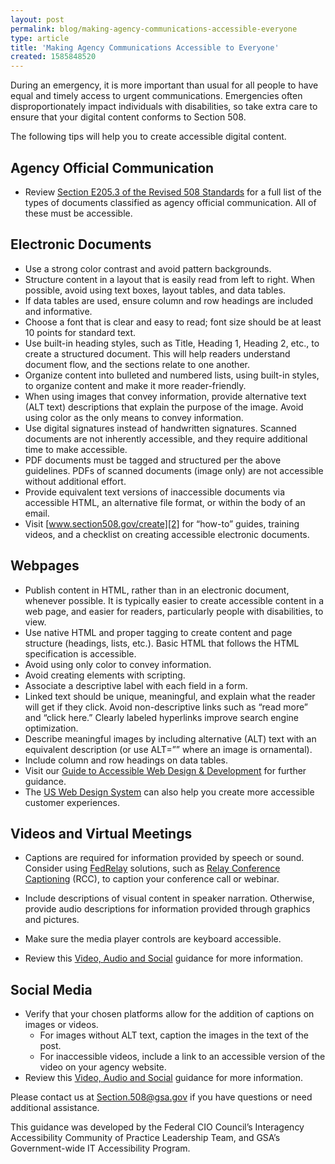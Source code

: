 ```yaml
---
layout: post
permalink: blog/making-agency-communications-accessible-everyone
type: article
title: 'Making Agency Communications Accessible to Everyone'
created: 1585848520
---
```


During an emergency, it is more important than usual for all people to have equal and timely access to urgent communications. Emergencies often disproportionately impact individuals with disabilities, so take extra care to ensure that your digital content conforms to Section 508.&nbsp;

The following tips will help you to create accessible digital content.

## Agency Official Communication

  * Review [Section E205.3 of the Revised 508 Standards][1] for a full list of the types of documents classified as agency official communication. All of these must be accessible.

## Electronic Documents

  * Use a strong color contrast and avoid pattern backgrounds.
  * Structure content in a layout that is easily read from left to right. When possible, avoid using text boxes, layout tables, and data tables.
  * If data tables are used, ensure column and row headings are included and informative.
  * Choose a font that is clear and easy to read; font size should be at least 10 points for standard text.
  * Use built-in heading styles, such as Title, Heading 1, Heading 2, etc., to create a structured document. This will help readers understand document flow, and the sections relate to one another.&nbsp;
  * Organize content into bulleted and numbered lists, using built-in styles, to organize content and make it more reader-friendly.
  * When using images that convey information, provide alternative text (ALT text) descriptions that explain the purpose of the image. Avoid using color as the only means to convey information.
  * Use digital signatures instead of handwritten signatures. Scanned documents are not inherently accessible, and they require additional time to make accessible.
  * PDF documents must be tagged and structured per the above guidelines. PDFs of scanned documents (image only) are not accessible without additional effort.
  * Provide equivalent text versions of inaccessible documents via accessible HTML, an alternative file format, or within the body of an email.
  * Visit [www.section508.gov/create][2] for &ldquo;how-to&rdquo; guides, training videos, and a checklist on creating accessible electronic documents.

## Webpages

  * Publish content in HTML, rather than in an electronic document, whenever possible. It is typically easier to create accessible content in a web page, and easier for readers, particularly people with disabilities, to view.
  * Use native HTML and proper tagging to create content and page structure (headings, lists, etc.). Basic HTML that follows the HTML specification is accessible.
  * Avoid using only color to convey information.
  * Avoid creating elements with scripting.
  * Associate a descriptive label with each field in a form.
  * Linked text should be unique, meaningful, and explain what the reader will get if they click. Avoid non-descriptive links such as &ldquo;read more&rdquo; and &ldquo;click here.&rdquo; Clearly labeled hyperlinks improve search engine optimization.
  * Describe meaningful images by including alternative (ALT) text with an equivalent description (or use ALT=&rdquo;&rdquo; where an image is ornamental).
  * Include column and row headings on data tables.
  * Visit our [Guide to Accessible Web Design & Development][3] for further guidance.
  * The [US Web Design System][4] can also help you create more accessible customer experiences.

## Videos and Virtual Meetings

  * Captions are required for information provided by speech or sound. Consider using [FedRelay][5] solutions, such as [Relay Conference Captioning][6] (RCC), to caption your conference call or webinar.&nbsp;

  * Include descriptions of visual content in speaker narration. Otherwise, provide audio descriptions for information provided through graphics and pictures.
  * Make sure the media player controls are keyboard accessible.
  * Review this [Video, Audio and Social][7] guidance for more information.

## Social Media

  * Verify that your chosen platforms allow for the addition of captions on images or videos.
      * For images without ALT text, caption the images in the text of the post.
      * For inaccessible videos, include a link to an accessible version of the video on your agency website.
  * Review this [Video, Audio and Social][7] guidance for more information.

Please contact us at <Section.508@gsa.gov> if you have questions or need additional assistance.

This guidance was developed by the Federal CIO Council&rsquo;s Interagency Accessibility Community of Practice Leadership Team, and GSA&rsquo;s Government-wide IT Accessibility Program.

 [1]: https://www.access-board.gov/guidelines-and-standards/communications-and-it/about-the-ict-refresh/final-rule/text-of-the-standards-and-guidelines#E205-content
 [2]: http://www.section508.gov/create
 [3]: https://section508.gov/content/guide-accessible-web-design-development
 [4]: https://designsystem.digital.gov/
 [5]: https://www.federalrelay.us/
 [6]: https://www.federalrelay.us/rcc
 [7]: https://section508.gov/create/video-social